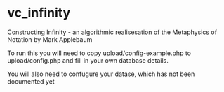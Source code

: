 # vc_infinity
Constructing Infinity - an algorithmic realisesation of the Metaphysics of Notation by Mark Applebaum

To run this you will need to copy upload/config-example.php to upload/config.php and fill in your own database details.

You will also need to confugure your datase, which has not been documented yet
